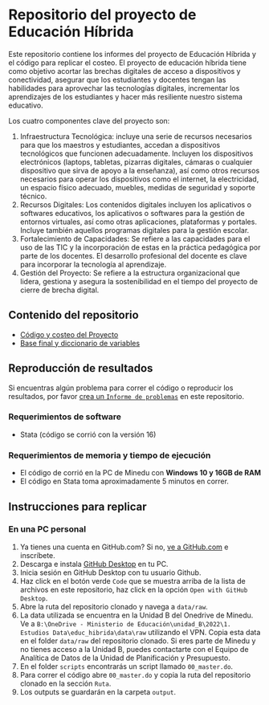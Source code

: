 # Repositorio del proyecto de Educación Híbrida

Este repositorio contiene los informes del proyecto de Educación Híbrida y el código para replicar el costeo. El proyecto de educación híbrida tiene como objetivo acortar las brechas digitales de acceso a dispositivos y conectividad, asegurar que los estudiantes y docentes tengan las habilidades para aprovechar las tecnologías digitales, incrementar los aprendizajes de los estudiantes y hacer más resiliente nuestro sistema educativo.

Los cuatro componentes clave del proyecto son: 
 
1. Infraestructura Tecnológica:  incluye una serie de recursos necesarios para que los maestros y estudiantes, accedan a dispositivos tecnológicos que funcionen adecuadamente. Incluyen los dispositivos electrónicos (laptops, tabletas, pizarras digitales, cámaras o cualquier dispositivo que sirva de apoyo a la enseñanza), así como otros recursos necesarios para operar los dispositivos como el internet, la electricidad, un espacio físico adecuado, muebles, medidas de seguridad y soporte técnico. 
2. Recursos Digitales: Los contenidos digitales incluyen los aplicativos o softwares educativos, los aplicativos o softwares para la gestión de entornos virtuales, así como otras aplicaciones, plataformas y portales. Incluye también aquellos programas digitales para la gestión escolar. 
3. Fortalecimiento de Capacidades:  Se refiere a las capacidades para el uso de las TIC y la incorporación de estas en la práctica pedagógica por parte de los docentes.  El desarrollo profesional del docente es clave para incorporar la tecnología al aprendizaje.   
4. Gestión del Proyecto: Se refiere a la estructura organizacional que lidera, gestiona y asegura la sostenibilidad en el tiempo del proyecto de cierre de brecha digital.  

## Contenido del repositorio

- [Código y costeo del Proyecto](https://github.com/emecondor/educacion_hibrida/tree/main/scripts)
- [Base final y diccionario de variables](https://github.com/emecondor/educacion_hibrida/tree/main/output)


## Reproducción de resultados

Si encuentras algún problema para correr el código o reproducir los resultados, por favor [crea un `Informe de problemas`](https://github.com/emecondor/educacion_hibrida/issues/new) en este repositorio.

### Requerimientos de software

- Stata (código se corrió con la versión 16)

### Requerimientos de memoria y tiempo de ejecución

- El código de corrió en la PC de Minedu con **Windows 10 y 16GB de RAM**
- El código en Stata toma aproximadamente 5 minutos en correr.

Instrucciones para replicar
---------------------------

### En una PC personal

1. Ya tienes una cuenta en GitHub.com? Si no, [ve a GitHub.com](https://github.com/join)  e inscríbete.
2. Descarga e instala [GitHub Desktop](https://desktop.github.com) en tu PC.
3. Inicia sesión en GitHub Desktop con tu usuario Github.
5. Haz click en el botón verde `Code` que se muestra arriba de la lista de archivos en este repositorio, haz click en la opción `Open with GitHub Desktop`.
6. Abre la ruta del repositorio clonado y navega a `data/raw`.
7. La data utilizada se encuentra en la Unidad B del Onedrive de Minedu. Ve a `B:\OneDrive - Ministerio de Educación\unidad_B\2022\1. Estudios Data\educ_hibrida\data\raw` utilizando el VPN. Copia esta data en el folder `data/raw` del repositorio clonado. Si eres parte de Minedu y no tienes acceso a la Unidad B, puedes contactarte con el Equipo de Analítica de Datos de la Unidad de Planificación y Presupuesto.
8. En el folder `scripts` encontrarás un script llamado `00_master.do`.
9. Para correr el código abre `00_master.do` y copia la ruta del repositorio clonado en la sección `Ruta`.
10. Los outputs se guardarán en la carpeta `output`.

